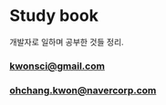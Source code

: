 # Study book

개발자로 일하며 공부한 것들 정리.

### [kwonsci@gmail.com](kwonsci@gmail.com)

### [ohchang.kwon@navercorp.com](/ohchang.kwon@navercorp.com)



